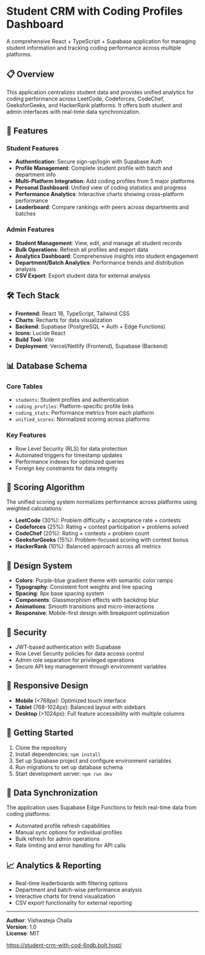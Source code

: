 # Student CRM with Coding Profiles Dashboard

A comprehensive React + TypeScript + Supabase application for managing student information and tracking coding performance across multiple platforms.

## 📋 Overview

This application centralizes student data and provides unified analytics for coding performance across LeetCode, Codeforces, CodeChef, GeeksforGeeks, and HackerRank platforms. It offers both student and admin interfaces with real-time data synchronization.

## 🚀 Features

### Student Features
- **Authentication**: Secure sign-up/login with Supabase Auth
- **Profile Management**: Complete student profile with batch and department info
- **Multi-Platform Integration**: Add coding profiles from 5 major platforms
- **Personal Dashboard**: Unified view of coding statistics and progress
- **Performance Analytics**: Interactive charts showing cross-platform performance
- **Leaderboard**: Compare rankings with peers across departments and batches

### Admin Features
- **Student Management**: View, edit, and manage all student records
- **Bulk Operations**: Refresh all profiles and export data
- **Analytics Dashboard**: Comprehensive insights into student engagement
- **Department/Batch Analytics**: Performance trends and distribution analysis
- **CSV Export**: Export student data for external analysis

## 🛠 Tech Stack

- **Frontend**: React 18, TypeScript, Tailwind CSS
- **Charts**: Recharts for data visualization
- **Backend**: Supabase (PostgreSQL + Auth + Edge Functions)
- **Icons**: Lucide React
- **Build Tool**: Vite
- **Deployment**: Vercel/Netlify (Frontend), Supabase (Backend)

## 📊 Database Schema

### Core Tables
- `students`: Student profiles and authentication
- `coding_profiles`: Platform-specific profile links
- `coding_stats`: Performance metrics from each platform
- `unified_scores`: Normalized scoring across platforms

### Key Features
- Row Level Security (RLS) for data protection
- Automated triggers for timestamp updates
- Performance indexes for optimized queries
- Foreign key constraints for data integrity

## 🔧 Scoring Algorithm

The unified scoring system normalizes performance across platforms using weighted calculations:

- **LeetCode** (30%): Problem difficulty + acceptance rate + contests
- **Codeforces** (25%): Rating + contest participation + problems solved
- **CodeChef** (20%): Rating + contests + problem count
- **GeeksforGeeks** (15%): Problem-focused scoring with contest bonus
- **HackerRank** (10%): Balanced approach across all metrics

## 🎨 Design System

- **Colors**: Purple-blue gradient theme with semantic color ramps
- **Typography**: Consistent font weights and line spacing
- **Spacing**: 8px base spacing system
- **Components**: Glassmorphism effects with backdrop blur
- **Animations**: Smooth transitions and micro-interactions
- **Responsive**: Mobile-first design with breakpoint optimization

## 🔐 Security

- JWT-based authentication with Supabase
- Row Level Security policies for data access control
- Admin role separation for privileged operations
- Secure API key management through environment variables

## 📱 Responsive Design

- **Mobile** (<768px): Optimized touch interface
- **Tablet** (768-1024px): Balanced layout with sidebars
- **Desktop** (>1024px): Full feature accessibility with multiple columns

## 🚀 Getting Started

1. Clone the repository
2. Install dependencies: `npm install`
3. Set up Supabase project and configure environment variables
4. Run migrations to set up database schema
5. Start development server: `npm run dev`

## 🔄 Data Synchronization

The application uses Supabase Edge Functions to fetch real-time data from coding platforms:

- Automated profile refresh capabilities
- Manual sync options for individual profiles
- Bulk refresh for admin operations
- Rate limiting and error handling for API calls

## 📈 Analytics & Reporting

- Real-time leaderboards with filtering options
- Department and batch-wise performance analysis
- Interactive charts for trend visualization
- CSV export functionality for external reporting

---

**Author**: Vishwateja Challa  
**Version**: 1.0  
**License**: MIT

https://student-crm-with-cod-6ndb.bolt.host/
